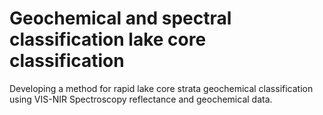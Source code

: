 # Geochemical and spectral classification lake core classification 
Developing a method for rapid lake core strata geochemical classification using VIS-NIR Spectroscopy reflectance and geochemical data.
